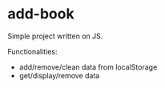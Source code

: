 # add-book

Simple project written on JS.

Functionalities:
- add/remove/clean data from localStorage
- get/display/remove data 
